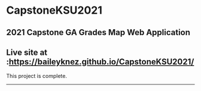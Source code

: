 # CapstoneKSU2021
2021 Capstone GA Grades Map Web Application
--------------------------------------------------------------------------------------------------------------------
Live site at :https://baileyknez.github.io/CapstoneKSU2021/
------------------------------------------------------------------------------------------------------------------


This project is complete.

--------------------------------------------------------------------------------------------------------------------------

